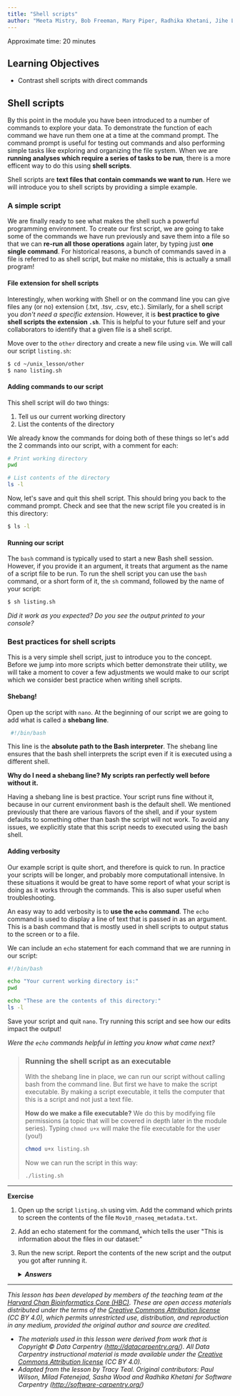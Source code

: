 ```yaml
---
title: "Shell scripts"
author: "Meeta Mistry, Bob Freeman, Mary Piper, Radhika Khetani, Jihe Liu, Will Gammerdinger, Emma Berdan"
---
```


Approximate time: 20 minutes

## Learning Objectives

- Contrast shell scripts with direct commands


## Shell scripts

By this point in the module you have been introduced to a number of commands to explore your data. To demonstrate the function of each command we have run them one at a time at the command prompt. The command prompt is useful for testing out commands and also performing simple tasks like exploring and organizing the file system. When we are **running analyses which require a series of tasks to be run**, there is a more efficent way to do this using **shell scripts**. 

Shell scripts are **text files that contain commands we want to run**. Here we will introduce you to shell scripts by providing a simple example. 


### A simple script

We are finally ready to see what makes the shell such a powerful programming environment. To create our first script, we are going to take some of the commands we have run previously and save them into a file so that we can **re-run all those operations** again later, by typing just **one single command**. For historical reasons, a bunch of commands saved in a file is referred to as shell script, but make no mistake, this is actually a small program! 

#### File extension for shell scripts
Interestingly, when working with Shell or on the command line you can give files any (or no) extension (.txt, .tsv, .csv, etc.). Similarly, for a shell script you *don't need a specific extension*. However, it is **best practice to give shell scripts the extension `.sh`**. This is helpful to your future self and your collaborators to identify that a given file is a shell script.

Move over to the `other` directory and create a new file using `vim`. We will call our script `listing.sh`:

```bash
$ cd ~/unix_lesson/other
$ nano listing.sh
```

#### Adding commands to our script

This shell script will do two things:

1. Tell us our current working directory
2. List the contents of the directory 

We already know the commands for doing both of these things so let's add the 2 commands into our script, with a comment for each:

```bash
# Print working directory
pwd

# List contents of the directory
ls -l 
```

Now, let's save and quit this shell script. This should bring you back to the command prompt. Check and see that the new script file you created is in this directory:

```bash
$ ls -l
```

#### Running our script

The `bash` command is typically used to start a new Bash shell session. However, if you provide it an argument, it treats that argument as the name of a script file to be run. To run the shell script you can use the `bash` command, or a short form of it, the `sh` command, followed by the name of your script:

```bash
$ sh listing.sh
```

_Did it work as you expected? Do you see the output printed to your console?_

### Best practices for shell scripts

This is a very simple shell script, just to introduce you to the concept. Before we jump into more scripts which better demonstrate their utility, we will take a moment to cover a few adjustments we would make to our script which we consider best practice when writing shell scripts.

#### Shebang!

Open up the script with `nano`. At the beginning of our script we are going to add what is called a **shebang line**.

```bash
 #!/bin/bash
```

This line is the **absolute path to the Bash interpreter**. The shebang line ensures that the bash shell interprets the script even if it is executed using a different shell.

**Why do I need a shebang line? My scripts ran perfectly well before without it.**

Having a shebang line is best practice. Your script runs fine without it, because in our current environment bash is the default shell. We mentioned previously that there are various flavors of the shell, and if your system defaults to something other than bash the script will not work. To avoid any issues, we explicitly state that this script needs to executed using the bash shell.

#### Adding verbosity

Our example script is quite short, and therefore is quick to run. In practice your scripts will be longer, and probably more computationall intensive. In these situations it would be great to have some report of what your script is doing as it works through the commands. This is also super useful when troubleshooting.

An easy way to add verbosity is to **use the `echo` command**. The `echo` command is used to display a line of text that is passed in as an argument. This is a bash command that is mostly used in shell scripts to output status to the screen or to a file. 

We can include an `echo` statement for each command that we are running in our script:

```bash
#!/bin/bash

echo "Your current working directory is:"
pwd

echo "These are the contents of this directory:"
ls -l 

```

Save your script and quit `nano`. Try running this script and see how our edits impact the output!

_Were the `echo` commands helpful in letting you know what came next?_

> ### Running the shell script as an executable
> With the shebang line in place, we can run our script without calling bash from the command line. But first we have to make the script executable. By making a script executable, it tells the computer that this is a script and not just a text file.
>
> **How  do we make a file executable?** We do this by modifying file permissions (a topic that will be covered in depth later in the module series). Typing `chmod u+x` will make the file executable for the user (you!)
>
> ```bash
> chmod u+x listing.sh
> ```
>
> Now we can run the script in this way:
>
> ```bash
> ./listing.sh
> ```


***

**Exercise**

1. Open up the script `listing.sh` using vim. Add the command which prints to screen the contents of the file `Mov10_rnaseq_metadata.txt`.
2. Add an echo statement for the command, which tells the user "This is information about the files in our dataset:"
3. Run the new script. Report the contents of the new script and the output you got after running it.

	<details>
		<summary><b><i>Answers</i></b></summary>
		<p><i>Question 1</i><br>
		Add this command to <code>listing.sh</code> using vim:<br>
		<code>cat Mov10_rnaseq_metadata.txt</code></p>
		<p><i>Question 2</i><br>
		Add this command to <code>listing.sh</code> using vim:<br>
		<code>echo "This is information about the files in our dataset:"</code></p>
		<p><i>Question 3</i><br>
		<code>sh listing.sh</code></p>
		<p><pre> Your current working directory is:
	/home/mm573/unix_lesson/other
	These are the contents of this directory:
	total 240
	-rw-rw-r-- 1 mm573 mm573  346 Sep 30 12:47 directory_info.sh
	-rw-rw-r-- 1 mm573 mm573  193 Oct  5 14:53 listing.sh
	-rw-rw-r-- 1 mm573 mm573   93 Sep 30 10:40 Mov10_rnaseq_metadata.txt
	-rw-r--r-- 1 mm573 mm573 1057 Sep 30 10:40 sequences.fa
	-rw-rw-r-- 1 mm573 mm573   48 Oct  5 14:49 spider.txt
	This is information about the files in our dataset:
	sample	celltype
	OE.1	Mov10_oe
	OE.2	Mov10_oe
	OE.3	Mov10_oe
	IR.1	normal
	IR.2	normal
	IR.3	normal</pre>
	</details>



***

*This lesson has been developed by members of the teaching team at the [Harvard Chan Bioinformatics Core (HBC)](http://bioinformatics.sph.harvard.edu/). These are open access materials distributed under the terms of the [Creative Commons Attribution license](https://creativecommons.org/licenses/by/4.0/) (CC BY 4.0), which permits unrestricted use, distribution, and reproduction in any medium, provided the original author and source are credited.*

* *The materials used in this lesson were derived from work that is Copyright © Data Carpentry (http://datacarpentry.org/). 
All Data Carpentry instructional material is made available under the [Creative Commons Attribution license](https://creativecommons.org/licenses/by/4.0/) (CC BY 4.0).*
* *Adapted from the lesson by Tracy Teal. Original contributors: Paul Wilson, Milad Fatenejad, Sasha Wood and Radhika Khetani for Software Carpentry (http://software-carpentry.org/)*
